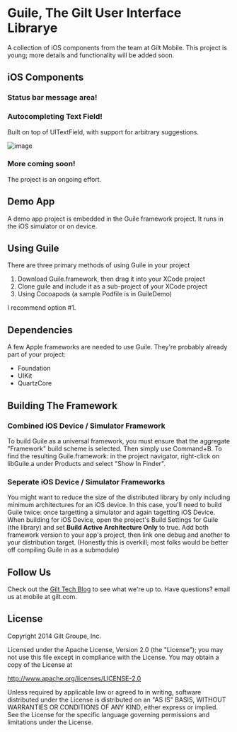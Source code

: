 Guile, The Gilt User Interface Librarye
=======================================

A collection of iOS components from the team at Gilt Mobile. This project is young; more details and functionality will be added soon.

## iOS Components

### Status bar message area!


### Autocompleting Text Field!
Built on top of UITextField, with support for arbitrary suggestions.

![image](http://adkap.com/guile-images/autosuggest.gif)
### More coming soon!
The project is an ongoing effort.

## Demo App

A demo app project is embedded in the Guile framework project. It runs in the iOS simulator or on device.

## Using Guile

There are three primary methods of using Guile in your project

1. Download Guile.framework, then drag it into your XCode project
2. Clone guile and include it as a sub-project of your XCode project
3. Using Cocoapods (a sample Podfile is in GuileDemo)

I recommend option #1.

## Dependencies

A few Apple frameworks are needed to use Guile. They're probably already part of your project:

- Foundation
- UIKit
- QuartzCore

## Building The Framework

### Combined iOS Device / Simulator Framework

To build Guile as a universal framework, you must ensure that the aggregate "Framework" build scheme is selected. Then simply use Command+B. To find the resulting Guile.framework: in the project navigator, right-click on libGuile.a under Products and select "Show In Finder".

### Seperate iOS Device / Simulator Frameworks

You might want to reduce the size of the distributed library by only including minimum architectures for an iOS device. In this case, you'll need to build Guile twice: once targetting a simulator and again tagetting iOS Device. When building for iOS Device, open the project's Build Settings for Guile (the library) and set **Build Active Architecture Only** to true. Add both framework version to your app's project, then link one debug and another to your distribution target. (Honestly this is overkill; most folks would be better off compiling Guile in as a submodule)

## Follow Us

Check out the [Gilt Tech Blog](http://tech.gilt.com) to see what we're up to. Have questions? email us at mobile at gilt.com.

## License

Copyright 2014 Gilt Groupe, Inc.

Licensed under the Apache License, Version 2.0 (the "License");
you may not use this file except in compliance with the License.
You may obtain a copy of the License at

   http://www.apache.org/licenses/LICENSE-2.0

   Unless required by applicable law or agreed to in writing, software
   distributed under the License is distributed on an "AS IS" BASIS,
   WITHOUT WARRANTIES OR CONDITIONS OF ANY KIND, either express or implied.
   See the License for the specific language governing permissions and
   limitations under the License.
